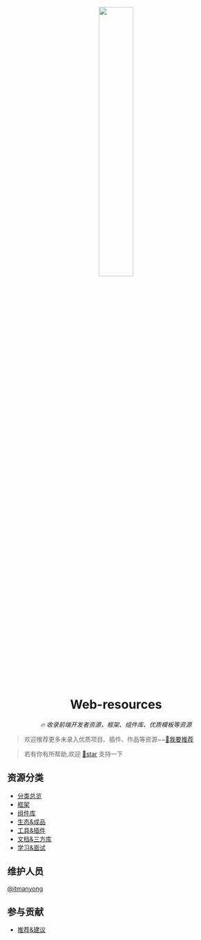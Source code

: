 <p align='center'>
    <a alt='web-resources' href='https://itmanyong.github.io/web-resources/'>
        <img src='https://itmanyong.github.io/web-resources/logo.png' width='40%' />
    </a>
</p>
<h1 align='center'>Web-resources</h1>
<p align='center'><em>🔥 收录前端开发者资源，框架、组件库、优质模板等资源</em></p>


> 欢迎推荐更多未录入优质项目、插件、作品等资源~~[🌟我要推荐](https://github.com/itmanyong/web-resources/issues/new)

> 若有你有所帮助,欢迎 [👏star](https://github.com/itmanyong/web-resources) 支持一下

## 资源分类

-   [分类总览](https://itmanyong.github.io/web-resources/platform/all)
-   [框架](https://itmanyong.github.io/web-resources/platform/framework)
-   [组件库](https://itmanyong.github.io/web-resources/platform/component)
-   [生态&成品](https://itmanyong.github.io/web-resources/platform/ecology)
-   [工具&插件](https://itmanyong.github.io/web-resources/platform/tool)
-   [文档&三方库](https://itmanyong.github.io/web-resources/platform/doc)
-   [学习&面试](https://itmanyong.github.io/web-resources/platform/learn)

## 维护人员

[@itmanyong](https://github.com/itmanyong)

## 参与贡献

-   [推荐&建议](https://github.com/itmanyong/web-resources/issues/new)
